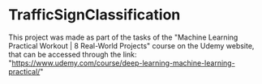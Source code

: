 # TrafficSignClassification
This project was made as part of the tasks of the "Machine Learning Practical Workout | 8 Real-World Projects" course on the Udemy website, that can be accessed through the link: "https://www.udemy.com/course/deep-learning-machine-learning-practical/"
